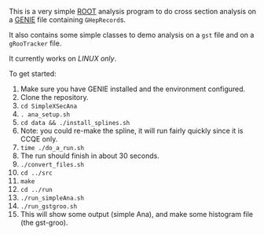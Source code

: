 This is a very simple [ROOT](http://root.cern.ch/drupal/) analysis program to 
do cross section analysis on a [GENIE](http://genie.hepforge.org) file 
containing `GHepRecord`s.

It also contains some simple classes to demo analysis on a `gst` file 
and on a `gRooTracker` file.

It currently works on _LINUX only_.

To get started:

1. Make sure you have GENIE installed and the environment configured.
2. Clone the repository.
3. `cd SimpleXSecAna`
4. `. ana_setup.sh`
5. `cd data && ./install_splines.sh`
6. Note: you could re-make the spline, it will run fairly quickly since it
  is CCQE only.
7. `time ./do_a_run.sh`
8. The run should finish in about 30 seconds.
9. `./convert_files.sh`
10. `cd ../src`
11. `make`
12. `cd ../run`
13. `./run_simpleAna.sh`
14. `./run_gstgroo.sh`
15. This will show some output (simple Ana), and make some histogram file
  (the gst-groo).
